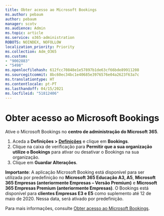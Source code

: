 ```yaml
---
title: Obter acesso ao Microsoft Bookings
ms.author: pebaum
author: pebaum
manager: scotv
ms.audience: Admin
ms.topic: article
ms.service: o365-administration
ROBOTS: NOINDEX, NOFOLLOW
localization_priority: Priority
ms.collection: Adm_O365
ms.custom:
- "9002883"
- "5498"
ms.openlocfilehash: 612fcc70848e1e57897b1de63cf66bde89911208
ms.sourcegitcommit: 8bc60ec34bc1e40685e3976576e04a2623f63a7c
ms.translationtype: HT
ms.contentlocale: pt-PT
ms.lasthandoff: 04/15/2021
ms.locfileid: "51812406"
---
```

# <a name="get-access-to-microsoft-bookings"></a>Obter acesso ao Microsoft Bookings

Ative o Microsoft Bookings no **centro de administração do Microsoft 365**.

1. Aceda a **Definições > [Definições](https://admin.microsoft.com/Adminportal/Home?source=applauncher#/Settings/Services)** e clique em **Bookings**.
2. Clique na caixa de verificação para **Permitir que a sua organização utilize o Bookings** para ativar ou desativar o Bookings na sua organização.
3. Clique em **Guardar Alterações**.

**Importante**: A aplicação Microsoft Booking está disponível para ser utilizada por predefinição no **Microsoft 365 Educação A3, A5**, **Microsoft 365 Empresas (anteriormente Empresas – Versão Premium)** e **Microsoft 365 Empresas Premium (anteriormente Empresas)**. O Bookings está disponível para **clientes Empresas E3 e E5** como suplemento até 12 de maio de 2020. Nessa data, será ativado por predefinição.

Para mais informações, consulte [Obter acesso ao Microsoft Bookings](https://support.microsoft.com/pt-PT/office/get-access-to-microsoft-bookings-5382dc07-aaa5-45c9-8767-502333b214ce).
